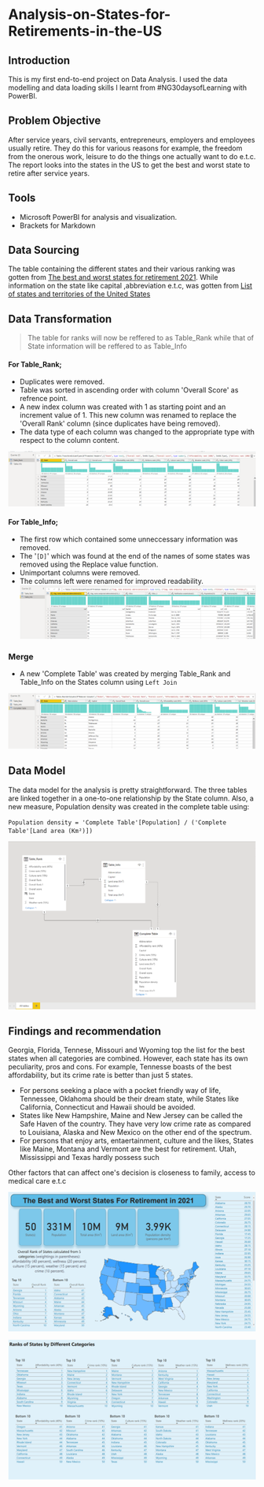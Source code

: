 # Analysis-on-States-for-Retirements-in-the-US


## Introduction
This is my first end-to-end project on Data Analysis. I used the data modelling and data loading skills I learnt from #NG30daysofLearning with PowerBI.

## Problem Objective
After service years, civil servants, entrepreneurs, employers and employees usually retire. They do this for various reasons for example, the freedom from the onerous work, leisure to do the things one actually want to do e.t.c. The report looks into the states in the US to get the best and worst state to retire after service years.
## Tools
- Microsoft PowerBI for analysis and visualization.
- Brackets for Markdown

## Data Sourcing
The table containing the different states and their various ranking was gotten from [The best and worst states for retirement 2021](https://www.bankrate.com/retirement/best-and-worst-states-for-retirement/#3). While information on the state like capital ,abbreviation e.t.c, was gotten from [List of states and territories of the United States](https://en.wikipedia.org/wiki/List_of_states_and_territories_of_the_United_States)
## Data Transformation
> The table for ranks will now be reffered to as Table_Rank while that of State information will be reffered to as Table_Info

#### For Table_Rank;
- Duplicates were removed.
- Table was sorted in ascending order with column 'Overall Score' as refrence point.
- A new index column was created with 1 as starting point and an increment value of 1. This new column was renamed to replace the 'Overall Rank' column (since duplicates have being removed).
- The data type of each column was changed to the appropriate type with respect to the column content.

![Ranked States](https://github.com/Zion-Zion/Analysis-on-States-for-Retirements-in-the-US/blob/main/Table_rank%20(2).png)

#### For Table_Info;
- The first row which contained some unneccessary information was removed.
- The '`[D]`' which was found at the end of the names of some states was removed using the Replace value function.
- Unimportant columns were removed.
- The columns left were renamed for improved readability.
![State Info](https://github.com/Zion-Zion/Analysis-on-States-for-Retirements-in-the-US/blob/main/Table_Info%20(2).png)

### Merge
-  A new 'Complete Table' was created by merging Table_Rank and Table_Info on the States column using `Left Join`



![Merged Table](https://github.com/Zion-Zion/Analysis-on-States-for-Retirements-in-the-US/blob/main/Complete%20Table.png)

## Data Model

The data model for the analysis is pretty straightforward. The three tables are linked together in a one-to-one relationship by the State column. Also, a new measure, Population density was created in the complete table using:

`Population density = 'Complete Table'[Population] / ('Complete Table'[Land area (Km²)])`


![Data Model](https://github.com/Zion-Zion/Analysis-on-States-for-Retirements-in-the-US/blob/main/Data%20model.png)

## Findings and recommendation

Georgia, Florida, Tennese, Missouri and Wyoming top the list  for the best states when all categories are combined. However, each state has its own peculiarity, pros and cons. For example, Tennesse boasts of the best affordability, but its crime rate is better than just 5 states.

- For persons seeking a place with a pocket friendly way of life, Tennessee, Oklahoma should be their dream state, while States like California, Connecticut and Hawaii should be avoided.
- States like New Hampshire, Maine and New Jersey can be called the Safe Haven of the country. They have very low crime rate as compared to Louisiana, Alaska and New Mexico on the other end of the spectrum.
- For persons that enjoy arts, entaertainment, culture and the likes, States like Maine, Montana and Vermont are the best for retirement. Utah, Mississippi and Texas hardly possess such 

Other factors that can affect one's decision is closeness to family, access to medical care e.t.c

![Report page 1](https://github.com/Zion-Zion/Analysis-on-States-for-Retirements-in-the-US/blob/main/best%20and%20worst%20state%201.png)

![Report page 2](https://github.com/Zion-Zion/Analysis-on-States-for-Retirements-in-the-US/blob/main/best%20and%20worst%20state%202.png)
